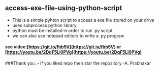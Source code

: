 ## access-exe-file-using-python-script
* This is a simple pyhton script to access a exe file stored on your drive
* uses subprocess python library
* python must be installed in order to run .py script
* we can also use notepad editors to write a .py program
#### see video:[https://git.io/fhb5V](https://git.io/fhb5V) or [https://youtu.be/2DqF5Li0PVg](https://youtu.be/2DqF5Li0PVg)
###Thank you .- if you liked repo then star the repository    -A. Prabhakar 




